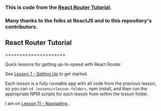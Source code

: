 ### This is code from the [React Router Tutorial](https://github.com/reactjs/react-router-tutorial).  
### Many thanks to the folks at ReactJS and to this repository's contributors.

## React Router Tutorial
=====================

Quick lessons for getting up-to-speed with React Router.

See [Lesson 1 - Setting Up](https://github.com/reactjs/react-router-tutorial/lessons/01-setting-up/) to get started.

Each lesson is a fully runnable app with all code from the previous lesson, so you can `cd lessons/<lesson-folder>`, npm install, and then run the appropriate NPM scripts for each lesson from within the lesson folder.

I am on [Lesson 11 - Navigating ](https://github.com/reactjs/react-router-tutorial/tree/master/lessons/12-navigating).
